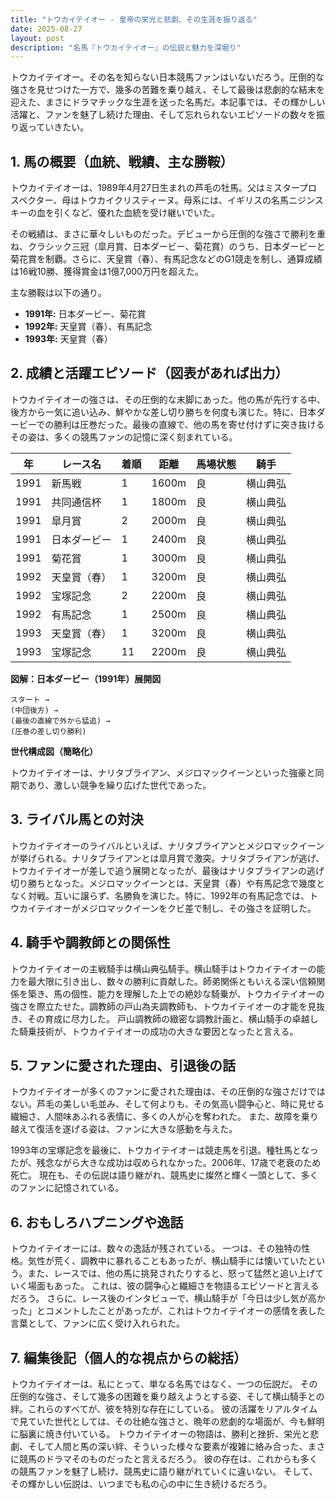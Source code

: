 ```yaml
---
title: "トウカイテイオー - 皇帝の栄光と悲劇、その生涯を振り返る"
date: 2025-08-27
layout: post
description: "名馬『トウカイテイオー』の伝説と魅力を深堀り"
---
```


トウカイテイオー。その名を知らない日本競馬ファンはいないだろう。圧倒的な強さを見せつけた一方で、幾多の苦難を乗り越え、そして最後は悲劇的な結末を迎えた、まさにドラマチックな生涯を送った名馬だ。本記事では、その輝かしい活躍と、ファンを魅了し続けた理由、そして忘れられないエピソードの数々を振り返っていきたい。


## 1. 馬の概要（血統、戦績、主な勝鞍）

トウカイテイオーは、1989年4月27日生まれの芦毛の牡馬。父はミスタープロスペクター、母はトウカイクリスティーヌ。母系には、イギリスの名馬ニジンスキーの血を引くなど、優れた血統を受け継いでいた。

その戦績は、まさに華々しいものだった。デビューから圧倒的な強さで勝利を重ね、クラシック三冠（皐月賞、日本ダービー、菊花賞）のうち、日本ダービーと菊花賞を制覇。さらに、天皇賞（春）、有馬記念などのG1競走を制し、通算成績は16戦10勝、獲得賞金は1億7,000万円を超えた。

主な勝鞍は以下の通り。

* **1991年:** 日本ダービー、菊花賞
* **1992年:** 天皇賞（春）、有馬記念
* **1993年:** 天皇賞（春）


## 2. 成績と活躍エピソード（図表があれば出力）

トウカイテイオーの強さは、その圧倒的な末脚にあった。他の馬が先行する中、後方から一気に追い込み、鮮やかな差し切り勝ちを何度も演じた。特に、日本ダービーでの勝利は圧巻だった。最後の直線で、他の馬を寄せ付けずに突き抜けるその姿は、多くの競馬ファンの記憶に深く刻まれている。

| 年 | レース名             | 着順 | 距離 | 馬場状態 | 騎手       |
|---|----------------------|-----|-----|---------|-----------|
| 1991 | 新馬戦             | 1   | 1600m| 良       | 横山典弘   |
| 1991 | 共同通信杯           | 1   | 1800m| 良       | 横山典弘   |
| 1991 | 皐月賞             | 2   | 2000m| 良       | 横山典弘   |
| 1991 | 日本ダービー         | 1   | 2400m| 良       | 横山典弘   |
| 1991 | 菊花賞             | 1   | 3000m| 良       | 横山典弘   |
| 1992 | 天皇賞（春）         | 1   | 3200m| 良       | 横山典弘   |
| 1992 | 宝塚記念           | 2   | 2200m| 良       | 横山典弘   |
| 1992 | 有馬記念           | 1   | 2500m| 良       | 横山典弘   |
| 1993 | 天皇賞（春）         | 1   | 3200m| 良       | 横山典弘   |
| 1993 | 宝塚記念           | 11  | 2200m| 良       | 横山典弘   |


**図解：日本ダービー（1991年）展開図**

```
スタート → 
(中団後方) → 
(最後の直線で外から猛追) → 
(圧巻の差し切り勝利)
```

**世代構成図（簡略化）**

トウカイテイオーは、ナリタブライアン、メジロマックイーンといった強豪と同期であり、激しい競争を繰り広げた世代であった。


## 3. ライバル馬との対決

トウカイテイオーのライバルといえば、ナリタブライアンとメジロマックイーンが挙げられる。ナリタブライアンとは皐月賞で激突。ナリタブライアンが逃げ、トウカイテイオーが差しで追う展開となったが、最後はナリタブライアンの逃げ切り勝ちとなった。メジロマックイーンとは、天皇賞（春）や有馬記念で幾度となく対戦。互いに譲らず、名勝負を演じた。特に、1992年の有馬記念では、トウカイテイオーがメジロマックイーンをクビ差で制し、その強さを証明した。


## 4. 騎手や調教師との関係性

トウカイテイオーの主戦騎手は横山典弘騎手。横山騎手はトウカイテイオーの能力を最大限に引き出し、数々の勝利に貢献した。師弟関係ともいえる深い信頼関係を築き、馬の個性、能力を理解した上での絶妙な騎乗が、トウカイテイオーの強さを際立たせた。調教師の戸山為夫調教師も、トウカイテイオーの才能を見抜き、その育成に尽力した。  戸山調教師の緻密な調教計画と、横山騎手の卓越した騎乗技術が、トウカイテイオーの成功の大きな要因となったと言える。


## 5. ファンに愛された理由、引退後の話

トウカイテイオーが多くのファンに愛された理由は、その圧倒的な強さだけではない。芦毛の美しい毛並み、そして何よりも、その気高い闘争心と、時に見せる繊細さ、人間味あふれる表情に、多くの人が心を奪われた。  また、故障を乗り越えて復活を遂げる姿は、ファンに大きな感動を与えた。

1993年の宝塚記念を最後に、トウカイテイオーは競走馬を引退。種牡馬となったが、残念ながら大きな成功は収められなかった。2006年、17歳で老衰のため死亡。  現在も、その伝説は語り継がれ、競馬史に燦然と輝く一頭として、多くのファンに記憶されている。


## 6. おもしろハプニングや逸話

トウカイテイオーには、数々の逸話が残されている。  一つは、その独特の性格。気性が荒く、調教中に暴れることもあったが、横山騎手には懐いていたという。また、レースでは、他の馬に挑発されたりすると、怒って猛然と追い上げていく場面もあった。  これは、彼の闘争心と繊細さを物語るエピソードと言えるだろう。  さらに、レース後のインタビューで、横山騎手が「今日は少し気が高かった」とコメントしたことがあったが、これはトウカイテイオーの感情を表した言葉として、ファンに広く受け入れられた。


## 7. 編集後記（個人的な視点からの総括）

トウカイテイオーは、私にとって、単なる名馬ではなく、一つの伝説だ。  その圧倒的な強さ、そして幾多の困難を乗り越えようとする姿、そして横山騎手との絆。これらのすべてが、彼を特別な存在にしている。  彼の活躍をリアルタイムで見ていた世代としては、その壮絶な強さと、晩年の悲劇的な場面が、今も鮮明に脳裏に焼き付いている。  トウカイテイオーの物語は、勝利と挫折、栄光と悲劇、そして人間と馬の深い絆、そういった様々な要素が複雑に絡み合った、まさに競馬のドラマそのものだったと言えるだろう。  彼の存在は、これからも多くの競馬ファンを魅了し続け、競馬史に語り継がれていくに違いない。  そして、その輝かしい伝説は、いつまでも私の心の中に生き続けるだろう。
